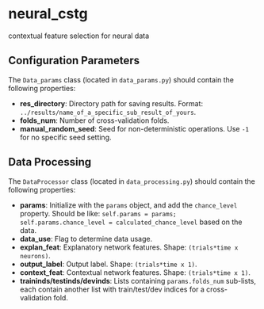 # neural_cstg
contextual feature selection for neural data

## Configuration Parameters

The `Data_params` class (located in `data_params.py`) should contain the following properties:

- **res_directory**: Directory path for saving results. Format: `../results/name_of_a_specific_sub_result_of_yours`.
- **folds_num**: Number of cross-validation folds.
- **manual_random_seed**: Seed for non-deterministic operations. Use `-1` for no specific seed setting.

## Data Processing

The `DataProcessor` class (located in `data_processing.py`) should contain the following properties:

- **params**: Initialize with the `params` object, and add the `chance_level` property. Should be like: `self.params = params; self.params.chance_level = calculated_chance_level` based on the data.
- **data_use**: Flag to determine data usage.
- **explan_feat**: Explanatory network features. Shape: `(trials*time x neurons)`.
- **output_label**: Output label. Shape: `(trials*time x 1)`.
- **context_feat**: Contextual network features. Shape: `(trials*time x 1)`.
- **traininds/testinds/devinds**: Lists containing `params.folds_num` sub-lists, each contain another list with train/test/dev indices for a cross-validation fold.

